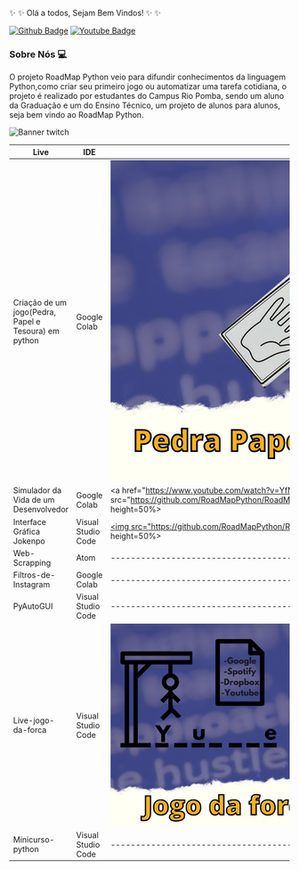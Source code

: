 :sparkles: :sparkles:  Olá a todos, Sejam Bem Vindos!  :sparkles: :sparkles:

[![Github Badge](https://img.shields.io/badge/-Github-000?style=flat-square&logo=Github&logoColor=white&link=https://github.com/RoadMapPython)](https://github.com/RoadMapPython)
[![Youtube Badge](https://img.shields.io/badge/-YouTube-ff0000?style=flat-square&labelColor=ff0000&logo=youtube&logoColor=white&link=https://www.youtube.com/c/DACCIFSudesteMG/featured)](https://www.youtube.com/c/DACCIFSudesteMG/featured) 

### Sobre Nós :computer:
O projeto RoadMap Python veio para difundir conhecimentos da linguagem Python,como criar seu primeiro jogo ou automatizar uma tarefa cotidiana, o projeto é realizado por estudantes do Campus Rio Pomba, sendo um aluno da Graduação e um do Ensino Técnico, um projeto de alunos para alunos, seja bem vindo ao RoadMap Python.

![Banner twitch](https://user-images.githubusercontent.com/89279642/146934287-fc0a0100-b6aa-46bf-917d-097346e009ad.png)

| Live | IDE | Link do Vídeo |
|--- |--- |--- |
| Criação de um jogo(Pedra, Papel e Tesoura) em python | Google Colab |<a href="https://www.youtube.com/watch?v=ol3LQBA2hDk "><img src="https://github.com/RoadMapPython/RoadMapPython/blob/1c367f2a29f54eba333b65c221188f195a5da4ae/1.png" ></a> |
| Simulador da Vida de um Desenvolvedor | Google Colab | <a href="https://www.youtube.com/watch?v=YfMynyYCaas ><img src="https://github.com/RoadMapPython/RoadMapPython/blob/df55db1f793609e4662397edc6163ffb60bbe5cc/Simulador%20da%20vida%20de%20um%20desemvolvedor.png"width=50% height=50%></a> |
| Interface Gráfica Jokenpo | Visual Studio Code |<a href=" https://www.youtube.com/watch?v=1LpHxmqU4AE "><img src="https://github.com/RoadMapPython/RoadMapPython/blob/df55db1f793609e4662397edc6163ffb60bbe5cc/Interface%20gr%C3%A1fica%20jokenpo.png"width=50% height=50%></a> |
| Web-Scrapping | Atom | ------------------------------------------------------------- |
| Filtros-de-Instagram | Google Colab | ---------------------------------------------- |
| PyAutoGUI | Visual Studio Code | ----------------------------------------------------|
| Live-jogo-da-forca | Visual Studio Code |<a href="https://www.youtube.com/watch?v=RqSXq9Yfd7o  "><img src="https://github.com/RoadMapPython/RoadMapPython/blob/df55db1f793609e4662397edc6163ffb60bbe5cc/Jogo%20da%20forca.png" width=50% height=50%></a> |
| Minicurso-python| Visual Studio Code | -----------------------------------------------|
